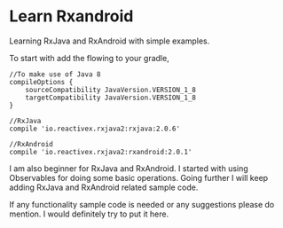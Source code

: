 # Learn Rxandroid
Learning RxJava and RxAndroid with simple examples.

To start with add the flowing to your gradle,

    //To make use of Java 8
    compileOptions {
        sourceCompatibility JavaVersion.VERSION_1_8
        targetCompatibility JavaVersion.VERSION_1_8
    }
    
    //RxJava
    compile 'io.reactivex.rxjava2:rxjava:2.0.6'

    //RxAndroid
    compile 'io.reactivex.rxjava2:rxandroid:2.0.1'

I am also beginner for RxJava and RxAndroid. I started with using Observables for doing some basic operations. Going further I will keep adding RxJava and RxAndroid related sample code. 

If any functionality sample code is needed or any suggestions please do mention. I would definitely try to put it here.

